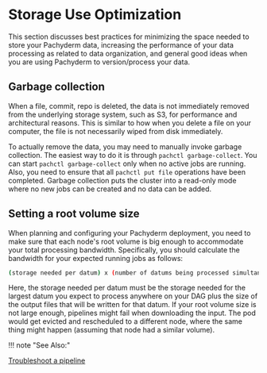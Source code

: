 # Storage Use Optimization

This section discusses best practices for minimizing the space needed to store
your Pachyderm data, increasing the performance of your data processing as
related to data organization, and general good ideas when you are using
Pachyderm to version/process your data.

## Garbage collection

When a file, commit, repo is deleted, the data is not immediately removed from
the underlying storage system, such as S3, for performance and architectural
reasons. This is similar to how when you delete a file on your computer, the
file is not necessarily wiped from disk immediately.

To actually remove the data, you may need to manually invoke garbage collection.
The easiest way to do it is through `pachctl garbage-collect`. You can start
`pachctl garbage-collect` only when no active jobs are running. Also, you need
to ensure that all `pachctl put file` operations have been completed. Garbage
collection puts the cluster into a read-only mode where no new jobs can be
created and no data can be added.

## Setting a root volume size

When planning and configuring your Pachyderm deployment, you need to make sure
that each node's root volume is big enough to accommodate your total processing
bandwidth. Specifically, you should calculate the bandwidth for your expected
running jobs as follows:

```bash
(storage needed per datum) x (number of datums being processed simultaneously) / (number of nodes)
```

Here, the storage needed per datum must be the storage needed for the largest
datum you expect to process anywhere on your DAG plus the size of the output
files that will be written for that datum. If your root volume size is not large
enough, pipelines might fail when downloading the input. The pod would get
evicted and rescheduled to a different node, where the same thing might happen
(assuming that node had a similar volume).

!!! note "See Also:"

[Troubleshoot a pipeline](../../../troubleshooting/pipeline_troubleshooting#all-your-pods-or-jobs-get-evicted)
